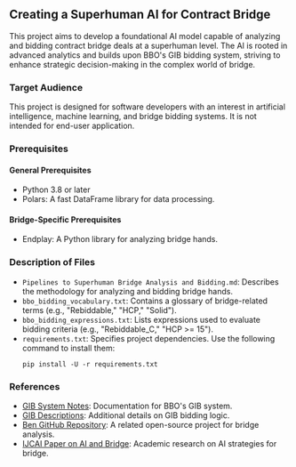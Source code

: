 ## Creating a Superhuman AI for Contract Bridge

This project aims to develop a foundational AI model capable of analyzing and bidding contract bridge deals at a superhuman level. The AI is rooted in advanced analytics and builds upon BBO's GIB bidding system, striving to enhance strategic decision-making in the complex world of bridge.

### Target Audience
This project is designed for software developers with an interest in artificial intelligence, machine learning, and bridge bidding systems. It is not intended for end-user application.

### Prerequisites
#### General Prerequisites
- Python 3.8 or later
- Polars: A fast DataFrame library for data processing.

#### Bridge-Specific Prerequisites
- Endplay: A Python library for analyzing bridge hands.

### Description of Files
- `Pipelines to Superhuman Bridge Analysis and Bidding.md`: Describes the methodology for analyzing and bidding bridge hands.
- `bbo_bidding_vocabulary.txt`: Contains a glossary of bridge-related terms (e.g., "Rebiddable," "HCP," "Solid").
- `bbo_bidding_expressions.txt`: Lists expressions used to evaluate bidding criteria (e.g., "Rebiddable_C," "HCP >= 15").
- `requirements.txt`: Specifies project dependencies. Use the following command to install them:
  ```
  pip install -U -r requirements.txt
  ```

### References
- [GIB System Notes](https://www.bridgebase.com/doc/gib_system_notes.php): Documentation for BBO's GIB system.
- [GIB Descriptions](https://www.bridgebase.com/doc/gib_descriptions.php): Additional details on GIB bidding logic.
- [Ben GitHub Repository](https://github.com/lorserker/ben): A related open-source project for bridge analysis.
- [IJCAI Paper on AI and Bridge](https://www.ijcai.org/Proceedings/99-1/Papers/084.pdf): Academic research on AI strategies for bridge.


